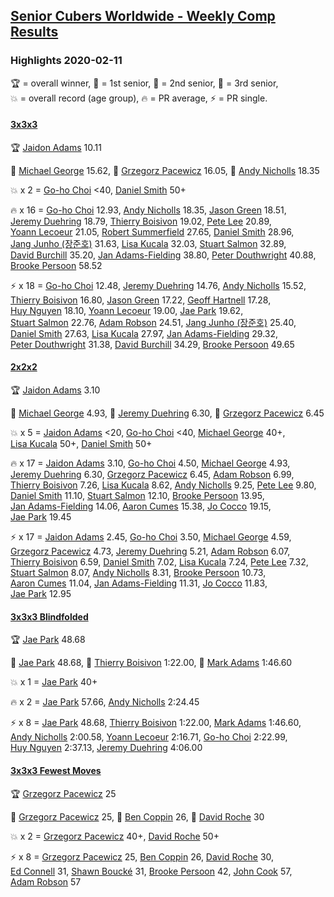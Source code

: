 <style>table {white-space: nowrap;}</style>
<link rel="stylesheet" type="text/css" href="/scw-comp/css/flags.css" />

## [Senior Cubers Worldwide - Weekly Comp Results](/scw-comp/results/)
### Highlights 2020-02-11

<span style="white-space: nowrap;">🏆 = overall winner</span>, <span style="white-space: nowrap;">🥇 = 1st senior</span>, <span style="white-space: nowrap;">🥈 = 2nd senior</span>, <span style="white-space: nowrap;">🥉 = 3rd senior</span>, <span style="white-space: nowrap;">💥 = overall record (age group)</span>, <span style="white-space: nowrap;">🔥 = PR average</span>, <span style="white-space: nowrap;">⚡ = PR single</span>.

#### [3x3x3](333.md)

<span style="white-space: nowrap;">🏆 [Jaidon Adams](../../persons/jaidon_adams/333.md) 10.11</span>

<span style="white-space: nowrap;">🥇 [Michael George](../../persons/michael_george/333.md) 15.62</span>, <span style="white-space: nowrap;">🥈 [Grzegorz Pacewicz](../../persons/grzegorz_pacewicz/333.md) 16.05</span>, <span style="white-space: nowrap;">🥉 [Andy Nicholls](../../persons/andy_nicholls/333.md) 18.35</span>

💥 x 2 = <span style="white-space: nowrap;">[Go-ho Choi](../../persons/go_ho_choi/333.md) <40</span>, <span style="white-space: nowrap;">[Daniel Smith](../../persons/daniel_smith/333.md) 50+</span>

🔥 x 16 = <span style="white-space: nowrap;">[Go-ho Choi](../../persons/go_ho_choi/333.md) 12.93</span>, <span style="white-space: nowrap;">[Andy Nicholls](../../persons/andy_nicholls/333.md) 18.35</span>, <span style="white-space: nowrap;">[Jason Green](../../persons/jason_green/333.md) 18.51</span>, <span style="white-space: nowrap;">[Jeremy Duehring](../../persons/jeremy_duehring/333.md) 18.79</span>, <span style="white-space: nowrap;">[Thierry Boisivon](../../persons/thierry_boisivon/333.md) 19.02</span>, <span style="white-space: nowrap;">[Pete Lee](../../persons/pete_lee/333.md) 20.89</span>, <span style="white-space: nowrap;">[Yoann Lecoeur](../../persons/yoann_lecoeur/333.md) 21.05</span>, <span style="white-space: nowrap;">[Robert Summerfield](../../persons/robert_summerfield/333.md) 27.65</span>, <span style="white-space: nowrap;">[Daniel Smith](../../persons/daniel_smith/333.md) 28.96</span>, <span style="white-space: nowrap;">[Jang Junho (장준호)](../../persons/jang_junho/333.md) 31.63</span>, <span style="white-space: nowrap;">[Lisa Kucala](../../persons/lisa_kucala/333.md) 32.03</span>, <span style="white-space: nowrap;">[Stuart Salmon](../../persons/stuart_salmon/333.md) 32.89</span>, <span style="white-space: nowrap;">[David Burchill](../../persons/david_burchill/333.md) 35.20</span>, <span style="white-space: nowrap;">[Jan Adams-Fielding](../../persons/jan_adams_fielding/333.md) 38.80</span>, <span style="white-space: nowrap;">[Peter Douthwright](../../persons/peter_douthwright/333.md) 40.88</span>, <span style="white-space: nowrap;">[Brooke Persoon](../../persons/brooke_persoon/333.md) 58.52</span>

⚡ x 18 = <span style="white-space: nowrap;">[Go-ho Choi](../../persons/go_ho_choi/333.md) 12.48</span>, <span style="white-space: nowrap;">[Jeremy Duehring](../../persons/jeremy_duehring/333.md) 14.76</span>, <span style="white-space: nowrap;">[Andy Nicholls](../../persons/andy_nicholls/333.md) 15.52</span>, <span style="white-space: nowrap;">[Thierry Boisivon](../../persons/thierry_boisivon/333.md) 16.80</span>, <span style="white-space: nowrap;">[Jason Green](../../persons/jason_green/333.md) 17.22</span>, <span style="white-space: nowrap;">[Geoff Hartnell](../../persons/geoff_hartnell/333.md) 17.28</span>, <span style="white-space: nowrap;">[Huy Nguyen](../../persons/huy_nguyen/333.md) 18.10</span>, <span style="white-space: nowrap;">[Yoann Lecoeur](../../persons/yoann_lecoeur/333.md) 19.00</span>, <span style="white-space: nowrap;">[Jae Park](../../persons/jae_park/333.md) 19.62</span>, <span style="white-space: nowrap;">[Stuart Salmon](../../persons/stuart_salmon/333.md) 22.76</span>, <span style="white-space: nowrap;">[Adam Robson](../../persons/adam_robson/333.md) 24.51</span>, <span style="white-space: nowrap;">[Jang Junho (장준호)](../../persons/jang_junho/333.md) 25.40</span>, <span style="white-space: nowrap;">[Daniel Smith](../../persons/daniel_smith/333.md) 27.63</span>, <span style="white-space: nowrap;">[Lisa Kucala](../../persons/lisa_kucala/333.md) 27.97</span>, <span style="white-space: nowrap;">[Jan Adams-Fielding](../../persons/jan_adams_fielding/333.md) 29.32</span>, <span style="white-space: nowrap;">[Peter Douthwright](../../persons/peter_douthwright/333.md) 31.38</span>, <span style="white-space: nowrap;">[David Burchill](../../persons/david_burchill/333.md) 34.29</span>, <span style="white-space: nowrap;">[Brooke Persoon](../../persons/brooke_persoon/333.md) 49.65</span>

#### [2x2x2](222.md)

<span style="white-space: nowrap;">🏆 [Jaidon Adams](../../persons/jaidon_adams/222.md) 3.10</span>

<span style="white-space: nowrap;">🥇 [Michael George](../../persons/michael_george/222.md) 4.93</span>, <span style="white-space: nowrap;">🥈 [Jeremy Duehring](../../persons/jeremy_duehring/222.md) 6.30</span>, <span style="white-space: nowrap;">🥉 [Grzegorz Pacewicz](../../persons/grzegorz_pacewicz/222.md) 6.45</span>

💥 x 5 = <span style="white-space: nowrap;">[Jaidon Adams](../../persons/jaidon_adams/222.md) <20</span>, <span style="white-space: nowrap;">[Go-ho Choi](../../persons/go_ho_choi/222.md) <40</span>, <span style="white-space: nowrap;">[Michael George](../../persons/michael_george/222.md) 40+</span>, <span style="white-space: nowrap;">[Lisa Kucala](../../persons/lisa_kucala/222.md) 50+</span>, <span style="white-space: nowrap;">[Daniel Smith](../../persons/daniel_smith/222.md) 50+</span>

🔥 x 17 = <span style="white-space: nowrap;">[Jaidon Adams](../../persons/jaidon_adams/222.md) 3.10</span>, <span style="white-space: nowrap;">[Go-ho Choi](../../persons/go_ho_choi/222.md) 4.50</span>, <span style="white-space: nowrap;">[Michael George](../../persons/michael_george/222.md) 4.93</span>, <span style="white-space: nowrap;">[Jeremy Duehring](../../persons/jeremy_duehring/222.md) 6.30</span>, <span style="white-space: nowrap;">[Grzegorz Pacewicz](../../persons/grzegorz_pacewicz/222.md) 6.45</span>, <span style="white-space: nowrap;">[Adam Robson](../../persons/adam_robson/222.md) 6.99</span>, <span style="white-space: nowrap;">[Thierry Boisivon](../../persons/thierry_boisivon/222.md) 7.26</span>, <span style="white-space: nowrap;">[Lisa Kucala](../../persons/lisa_kucala/222.md) 8.62</span>, <span style="white-space: nowrap;">[Andy Nicholls](../../persons/andy_nicholls/222.md) 9.25</span>, <span style="white-space: nowrap;">[Pete Lee](../../persons/pete_lee/222.md) 9.80</span>, <span style="white-space: nowrap;">[Daniel Smith](../../persons/daniel_smith/222.md) 11.10</span>, <span style="white-space: nowrap;">[Stuart Salmon](../../persons/stuart_salmon/222.md) 12.10</span>, <span style="white-space: nowrap;">[Brooke Persoon](../../persons/brooke_persoon/222.md) 13.95</span>, <span style="white-space: nowrap;">[Jan Adams-Fielding](../../persons/jan_adams_fielding/222.md) 14.06</span>, <span style="white-space: nowrap;">[Aaron Cumes](../../persons/aaron_cumes/222.md) 15.38</span>, <span style="white-space: nowrap;">[Jo Cocco](../../persons/jo_cocco/222.md) 19.15</span>, <span style="white-space: nowrap;">[Jae Park](../../persons/jae_park/222.md) 19.45</span>

⚡ x 17 = <span style="white-space: nowrap;">[Jaidon Adams](../../persons/jaidon_adams/222.md) 2.45</span>, <span style="white-space: nowrap;">[Go-ho Choi](../../persons/go_ho_choi/222.md) 3.50</span>, <span style="white-space: nowrap;">[Michael George](../../persons/michael_george/222.md) 4.59</span>, <span style="white-space: nowrap;">[Grzegorz Pacewicz](../../persons/grzegorz_pacewicz/222.md) 4.73</span>, <span style="white-space: nowrap;">[Jeremy Duehring](../../persons/jeremy_duehring/222.md) 5.21</span>, <span style="white-space: nowrap;">[Adam Robson](../../persons/adam_robson/222.md) 6.07</span>, <span style="white-space: nowrap;">[Thierry Boisivon](../../persons/thierry_boisivon/222.md) 6.59</span>, <span style="white-space: nowrap;">[Daniel Smith](../../persons/daniel_smith/222.md) 7.02</span>, <span style="white-space: nowrap;">[Lisa Kucala](../../persons/lisa_kucala/222.md) 7.24</span>, <span style="white-space: nowrap;">[Pete Lee](../../persons/pete_lee/222.md) 7.32</span>, <span style="white-space: nowrap;">[Stuart Salmon](../../persons/stuart_salmon/222.md) 8.07</span>, <span style="white-space: nowrap;">[Andy Nicholls](../../persons/andy_nicholls/222.md) 8.31</span>, <span style="white-space: nowrap;">[Brooke Persoon](../../persons/brooke_persoon/222.md) 10.73</span>, <span style="white-space: nowrap;">[Aaron Cumes](../../persons/aaron_cumes/222.md) 11.04</span>, <span style="white-space: nowrap;">[Jan Adams-Fielding](../../persons/jan_adams_fielding/222.md) 11.31</span>, <span style="white-space: nowrap;">[Jo Cocco](../../persons/jo_cocco/222.md) 11.83</span>, <span style="white-space: nowrap;">[Jae Park](../../persons/jae_park/222.md) 12.95</span>

#### [3x3x3 Blindfolded](333bf.md)

<span style="white-space: nowrap;">🏆 [Jae Park](../../persons/jae_park/333bf.md) 48.68</span>

<span style="white-space: nowrap;">🥇 [Jae Park](../../persons/jae_park/333bf.md) 48.68</span>, <span style="white-space: nowrap;">🥈 [Thierry Boisivon](../../persons/thierry_boisivon/333bf.md) 1:22.00</span>, <span style="white-space: nowrap;">🥉 [Mark Adams](../../persons/mark_adams/333bf.md) 1:46.60</span>

💥 x 1 = <span style="white-space: nowrap;">[Jae Park](../../persons/jae_park/333bf.md) 40+</span>

🔥 x 2 = <span style="white-space: nowrap;">[Jae Park](../../persons/jae_park/333bf.md) 57.66</span>, <span style="white-space: nowrap;">[Andy Nicholls](../../persons/andy_nicholls/333bf.md) 2:24.45</span>

⚡ x 8 = <span style="white-space: nowrap;">[Jae Park](../../persons/jae_park/333bf.md) 48.68</span>, <span style="white-space: nowrap;">[Thierry Boisivon](../../persons/thierry_boisivon/333bf.md) 1:22.00</span>, <span style="white-space: nowrap;">[Mark Adams](../../persons/mark_adams/333bf.md) 1:46.60</span>, <span style="white-space: nowrap;">[Andy Nicholls](../../persons/andy_nicholls/333bf.md) 2:00.58</span>, <span style="white-space: nowrap;">[Yoann Lecoeur](../../persons/yoann_lecoeur/333bf.md) 2:16.71</span>, <span style="white-space: nowrap;">[Go-ho Choi](../../persons/go_ho_choi/333bf.md) 2:22.99</span>, <span style="white-space: nowrap;">[Huy Nguyen](../../persons/huy_nguyen/333bf.md) 2:37.13</span>, <span style="white-space: nowrap;">[Jeremy Duehring](../../persons/jeremy_duehring/333bf.md) 4:06.00</span>

#### [3x3x3 Fewest Moves](333fm.md)

<span style="white-space: nowrap;">🏆 [Grzegorz Pacewicz](../../persons/grzegorz_pacewicz/333fm.md) 25</span>

<span style="white-space: nowrap;">🥇 [Grzegorz Pacewicz](../../persons/grzegorz_pacewicz/333fm.md) 25</span>, <span style="white-space: nowrap;">🥈 [Ben Coppin](../../persons/ben_coppin/333fm.md) 26</span>, <span style="white-space: nowrap;">🥉 [David Roche](../../persons/david_roche/333fm.md) 30</span>

💥 x 2 = <span style="white-space: nowrap;">[Grzegorz Pacewicz](../../persons/grzegorz_pacewicz/333fm.md) 40+</span>, <span style="white-space: nowrap;">[David Roche](../../persons/david_roche/333fm.md) 50+</span>

⚡ x 8 = <span style="white-space: nowrap;">[Grzegorz Pacewicz](../../persons/grzegorz_pacewicz/333fm.md) 25</span>, <span style="white-space: nowrap;">[Ben Coppin](../../persons/ben_coppin/333fm.md) 26</span>, <span style="white-space: nowrap;">[David Roche](../../persons/david_roche/333fm.md) 30</span>, <span style="white-space: nowrap;">[Ed Connell](../../persons/ed_connell/333fm.md) 31</span>, <span style="white-space: nowrap;">[Shawn Boucké](../../persons/shawn_boucke/333fm.md) 31</span>, <span style="white-space: nowrap;">[Brooke Persoon](../../persons/brooke_persoon/333fm.md) 42</span>, <span style="white-space: nowrap;">[John Cook](../../persons/john_cook/333fm.md) 57</span>, <span style="white-space: nowrap;">[Adam Robson](../../persons/adam_robson/333fm.md) 57</span>


<!-- Global site tag (gtag.js) - Google Analytics -->
<script async src="https://www.googletagmanager.com/gtag/js?id=UA-86348435-3"></script>
<script>window.dataLayer = window.dataLayer || []; function gtag() {dataLayer.push(arguments);} gtag('js', new Date()); gtag('config', 'UA-86348435-3');</script>
